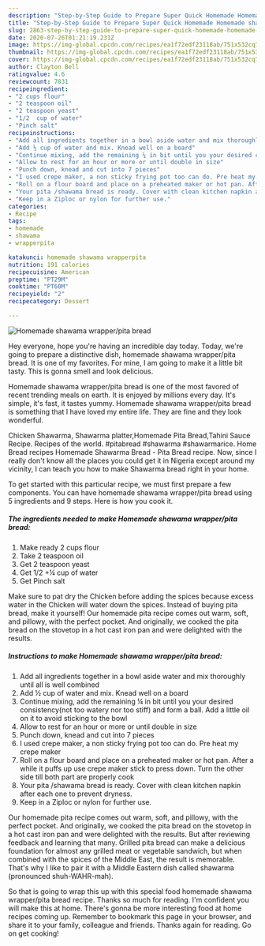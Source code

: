 ```yaml
---
description: "Step-by-Step Guide to Prepare Super Quick Homemade Homemade shawama wrapper/pita bread"
title: "Step-by-Step Guide to Prepare Super Quick Homemade Homemade shawama wrapper/pita bread"
slug: 2863-step-by-step-guide-to-prepare-super-quick-homemade-homemade-shawama-wrapper-pita-bread
date: 2020-07-26T01:21:19.231Z
image: https://img-global.cpcdn.com/recipes/ea1f72edf23118ab/751x532cq70/homemade-shawama-wrapperpita-bread-recipe-main-photo.jpg
thumbnail: https://img-global.cpcdn.com/recipes/ea1f72edf23118ab/751x532cq70/homemade-shawama-wrapperpita-bread-recipe-main-photo.jpg
cover: https://img-global.cpcdn.com/recipes/ea1f72edf23118ab/751x532cq70/homemade-shawama-wrapperpita-bread-recipe-main-photo.jpg
author: Clayton Bell
ratingvalue: 4.6
reviewcount: 7831
recipeingredient:
- "2 cups flour"
- "2 teaspoon oil"
- "2 teaspoon yeast"
- "1/2  cup of water"
- "Pinch salt"
recipeinstructions:
- "Add all ingredients together in a bowl aside water and mix thoroughly until all is well combined"
- "Add ½ cup of water and mix. Knead well on a board"
- "Continue mixing, add the remaining ¼ in bit until you your desired consistency(not too watery nor too stiff) and form a ball. Add a little oil on it to avoid sticking to the bowl"
- "Allow to rest for an hour or more or until double in size"
- "Punch down, knead and cut into 7 pieces"
- "I used crepe maker, a non sticky frying pot too can do. Pre heat my crepe maker"
- "Roll on a flour board and place on a preheated maker or hot pan. After a while it puffs up use crepe maker stick to press down. Turn the other side till both part are properly cook"
- "Your pita /shawama bread is ready. Cover with clean kitchen napkin after each one to prevent dryness."
- "Keep in a Ziploc or nylon for further use."
categories:
- Recipe
tags:
- homemade
- shawama
- wrapperpita

katakunci: homemade shawama wrapperpita 
nutrition: 191 calories
recipecuisine: American
preptime: "PT29M"
cooktime: "PT60M"
recipeyield: "2"
recipecategory: Dessert

---
```



![Homemade shawama wrapper/pita bread](https://img-global.cpcdn.com/recipes/ea1f72edf23118ab/751x532cq70/homemade-shawama-wrapperpita-bread-recipe-main-photo.jpg)

Hey everyone, hope you're having an incredible day today. Today, we're going to prepare a distinctive dish, homemade shawama wrapper/pita bread. It is one of my favorites. For mine, I am going to make it a little bit tasty. This is gonna smell and look delicious.

Homemade shawama wrapper/pita bread is one of the most favored of recent trending meals on earth. It is enjoyed by millions every day. It's simple, it's fast, it tastes yummy. Homemade shawama wrapper/pita bread is something that I have loved my entire life. They are fine and they look wonderful.

Chicken Shawarma, Shawarma platter,Homemade Pita Bread,Tahini Sauce Recipe. Recipes of the world. #pitabread #shawarma #shawarmarice. Home Bread recipes Homemade Shawarma Bread - Pita Bread recipe. Now, since I really don&#39;t know all the places you could get it in Nigeria except around my vicinity, I can teach you how to make Shawarma bread right in your home.


To get started with this particular recipe, we must first prepare a few components. You can have homemade shawama wrapper/pita bread using 5 ingredients and 9 steps. Here is how you cook it.

<!--inarticleads1-->

##### The ingredients needed to make Homemade shawama wrapper/pita bread:

1. Make ready 2 cups flour
1. Take 2 teaspoon oil
1. Get 2 teaspoon yeast
1. Get 1/2 +¼ cup of water
1. Get Pinch salt


Make sure to pat dry the Chicken before adding the spices because excess water in the Chicken will water down the spices. Instead of buying pita bread, make it yourself! Our homemade pita recipe comes out warm, soft, and pillowy, with the perfect pocket. And originally, we cooked the pita bread on the stovetop in a hot cast iron pan and were delighted with the results. 

<!--inarticleads2-->

##### Instructions to make Homemade shawama wrapper/pita bread:

1. Add all ingredients together in a bowl aside water and mix thoroughly until all is well combined
1. Add ½ cup of water and mix. Knead well on a board
1. Continue mixing, add the remaining ¼ in bit until you your desired consistency(not too watery nor too stiff) and form a ball. Add a little oil on it to avoid sticking to the bowl
1. Allow to rest for an hour or more or until double in size
1. Punch down, knead and cut into 7 pieces
1. I used crepe maker, a non sticky frying pot too can do. Pre heat my crepe maker
1. Roll on a flour board and place on a preheated maker or hot pan. After a while it puffs up use crepe maker stick to press down. Turn the other side till both part are properly cook
1. Your pita /shawama bread is ready. Cover with clean kitchen napkin after each one to prevent dryness.
1. Keep in a Ziploc or nylon for further use.


Our homemade pita recipe comes out warm, soft, and pillowy, with the perfect pocket. And originally, we cooked the pita bread on the stovetop in a hot cast iron pan and were delighted with the results. But after reviewing feedback and learning that many. Grilled pita bread can make a delicious foundation for almost any grilled meat or vegetable sandwich, but when combined with the spices of the Middle East, the result is memorable. That&#39;s why I like to pair it with a Middle Eastern dish called shawarma (pronounced shuh-WAHR-mah). 

So that is going to wrap this up with this special food homemade shawama wrapper/pita bread recipe. Thanks so much for reading. I'm confident you will make this at home. There's gonna be more interesting food at home recipes coming up. Remember to bookmark this page in your browser, and share it to your family, colleague and friends. Thanks again for reading. Go on get cooking!
